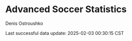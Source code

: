 # Advanced Soccer Statistics
Denis Ostroushko

<!-- gfm -->

Last successful data update: 2025-02-03 00:30:15 CST
